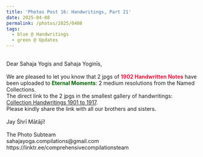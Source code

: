 ```yaml
---
title: 'Photos Post 16: Handwritings, Part 21'
date: 2025-04-08
permalink: /photos/2025/0408
tags:
  - blue @ Handwritings
  - green @ Updates
---
```


<p>
<br>
Dear Sahaja Yogis and Sahaja Yoginīs,<br>
<br>
We are pleased to let you know that 2 jpgs of <font color="Crimson"><b>1902 Handwritten Notes</b></font> have been uploaded to <font color="DarkGreen"><b>Eternal Moments</b></font>: 2 medium resolutions from the Named Collections.<br>
The direct link to the 2 jpgs in the smallest gallery of handwritings: <a href="https://eternalmoments.smugmug.com/Collections/Yogi-Mahajan-Collection/Handwritings-1901-to-1917"> Collection Handwritings 1901 to 1917</a>.<br>
Please kindly share the link with all our brothers and sisters.<br>
<br>
Jay Śhrī Mātājī!<br>
<br>
The Photo Subteam<br>
sahajayoga.compilations@gmail.com<br>
https://linktr.ee/comprehensivecompilationsteam<br>
</p>